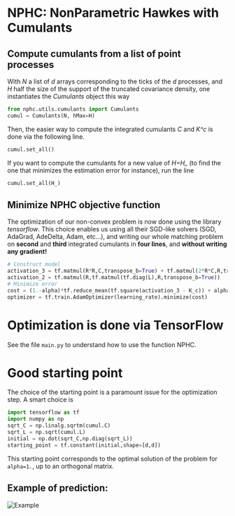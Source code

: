 # NPHC: NonParametric Hawkes with Cumulants
## Compute cumulants from a list of point processes

With *N* a list of *d* arrays corresponding to the ticks of the *d* processes, and *H* half the size of the support of the truncated covariance density, one instantiates the *Cumulants* object this way
```python
from nphc.utils.cumulants import Cumulants
cumul = Cumulants(N, hMax=H)
```
Then, the easier way to compute the integrated cumulants *C* and *K^c* is done via the following line.
```python
cumul.set_all()
```
If you want to compute the cumulants for a new value of *H=H_* (to find the one that minimizes the estimation error for instance), run the line
```python
cumul.set_all(H_)
```

## Minimize NPHC objective function

The optimization of our non-convex problem is now done using the library *tensorflow*.
This choice enables us using all their SGD-like solvers (SGD, AdaGrad, AdeDelta, Adam, etc...), and writing our whole matching problem on **second** and **third** integrated cumulants in **four lines**, and **without writing any gradient!**
```python
# Construct model
activation_3 = tf.matmul(R*R,C,transpose_b=True) + tf.matmul(2*R*C,R,transpose_b=True) - tf.matmul(2*R*R,tf.matmul(tf.diag(L),R,transpose_b=True))
activation_2 = tf.matmul(R,tf.matmul(tf.diag(L),R,transpose_b=True))
# Minimize error
cost = (1.-alpha)*tf.reduce_mean(tf.square(activation_3 - K_c)) + alpha*tf.reduce_mean(tf.square(activation_2 - C))
optimizer = tf.train.AdamOptimizer(learning_rate).minimize(cost)
```

# Optimization is done via TensorFlow

See the file ```main.py``` to understand how to use the function NPHC.

# Good starting point

The choice of the starting point is a paramount issue for the optimization step. A smart choice is
```python
import tensorflow as tf
import numpy as np
sqrt_C = np.linalg.sqrtm(cumul.C)
sqrt_L = np.sqrt(cumul.L)
initial = np.dot(sqrt_C,np.diag(sqrt_L))
starting_point = tf.constant(initial,shape=[d,d])
```
This starting point corresponds to the optimal solution of the problem for ```alpha=1.```, up to an orthogonal matrix.

## Example of prediction:

![Example](http://i.imgur.com/44M8qct.png?1)
